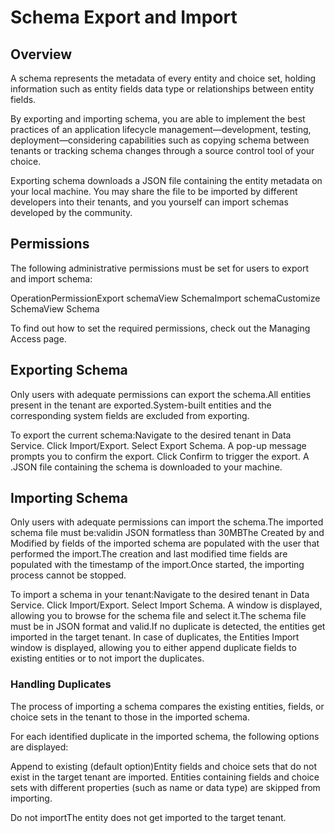 ﻿---
sidebar_position: 7
---

# Schema Export and Import


## Overview

A schema represents the metadata of every entity and choice set, holding information such as entity fields data type or relationships between entity fields.

By exporting and importing schema, you are able to implement the best practices of an application lifecycle management—development, testing, deployment—considering capabilities such as copying schema between tenants or tracking schema changes through a source control tool of your choice.

Exporting schema downloads a JSON file containing the entity metadata on your local machine. You may share the file to be imported by different developers into their tenants, and you yourself can import schemas developed by the community.


## Permissions

The following administrative permissions must be set for users to export and import
            schema:

OperationPermissionExport schemaView SchemaImport schemaCustomize SchemaView Schema

To find out how to set the required permissions, check out the Managing Access page.


## Exporting Schema

Only users with adequate permissions can export the schema.All entities present in the tenant are exported.System-built entities and the corresponding system fields are excluded from exporting.

To export the current schema:Navigate to the desired tenant in Data Service. Click Import/Export. Select Export Schema. A pop-up message prompts you to confirm the export. Click Confirm to trigger the export. A .JSON file containing the schema is downloaded to your machine.


## Importing Schema

Only users with adequate permissions can import the schema.The imported schema file must be:validin JSON formatless than 30MBThe Created by and Modified by fields of the imported schema are populated with the user that performed the import.The creation and last modified time fields are populated with the timestamp of the import.Once started, the importing process cannot be stopped.

To import a schema in your tenant:Navigate to the desired tenant in Data Service. Click Import/Export. Select Import Schema. A window is displayed, allowing you to browse for the schema file and select it.The schema file must be in JSON format and valid.If no duplicate is detected, the entities get imported in the target tenant. In case of duplicates, the Entities Import window is displayed, allowing you to either append duplicate fields to existing entities or to not import the duplicates.


### Handling Duplicates

The process of importing a schema compares the existing entities, fields, or choice sets in the tenant to those in the imported schema.

For each identified duplicate in the imported schema, the following options are displayed:

Append to existing (default option)Entity fields and choice sets that do not exist in the target tenant are imported. Entities containing fields and choice sets with different properties (such as name or data type) are skipped from importing.

Do not importThe entity does not get imported to the target tenant.

